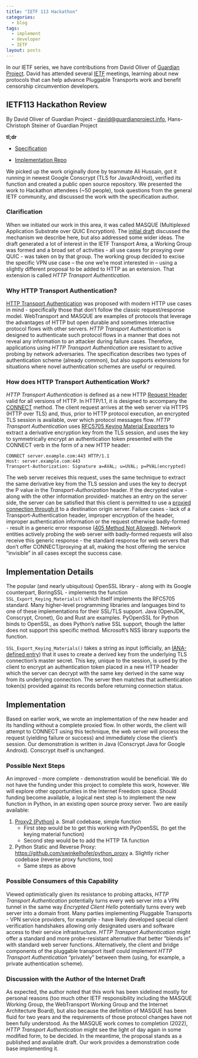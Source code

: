 ```yaml
---
title: "IETF 113 Hackathon"
categories:
  - blog
tags:
  - implement
  - developer
  - IETF
layout: posts
---
```


In our IETF series, we have contributions from David Oliver of [Guardian
Project](https://guardianproject.info). David has attended several
[IETF](https://ietf.org) meetings, learning about new protocols that can help
advance Pluggable Transports work and benefit censorship circumvention
developers.

## IETF113 Hackathon Review

By David Oliver of Guardian Project -
[david@guardianproject.info](mailto:david@guardianproject.info), Hans-Christoph
Steiner of Guardian Project

**tl;dr**

- [Specification](https://www.ietf.org/archive/id/draft-schinazi-httpbis-transport-auth-05.html)

- [Implementation Repo](https://github.com/guardianproject/HTTPTransportAuthentication)

We picked up the work originally done by teammate Ali Hussain, got it running
in newest Google Conscrypt (TLS for Java/Android), verified its function and
created a public open source repository. We presented the work to Hackathon
attendees (~50 people), took questions from the general IETF community, and
discussed the work with the specification author.

### Clarification

When we initiated our work in this area, it was called MASQUE (Multiplexed
Application Substrate over QUIC Encryption). The [initial
draft](https://tools.ietf.org/id/draft-schinazi-masque-01.html) discussed the
mechanism we describe here, but also addressed some wider ideas. The draft
generated a lot of interest in the IETF Transport Area, a Working Group was
formed and a broad set of activities - all use cases for proxying over QUIC -
was taken on by that group. The working group decided to excise the specific
VPN use case – the one we’re most interested in – using a slightly different
proposal to be added to HTTP as an extension. That extension is called *HTTP
Transport Authentication*.

### Why HTTP Transport Authentication?

[HTTP Transport Authentication](https://www.ietf.org/archive/id/draft-schinazi-httpbis-transport-auth-05.html)
was proposed with modern HTTP use cases in mind - specifically those that don’t
follow the classic request/response model. WebTransport and MASQUE are examples
of protocols that leverage the advantages of HTTP but open durable and
sometimes interactive protocol flows with other servers. *HTTP Transport
Authentication* is designed to authenticate such protocol flows in a manner
that does not reveal any information to an attacker during failure cases.
Therefore, applications using *HTTP Transport Authentication* are resistant to
active probing by network adversaries. The specification describes two types of
authentication scheme (already common), but also supports extensions for
situations where novel authentication schemes are useful or required.

### How does HTTP Transport Authentication Work?

*HTTP Transport Authentication* is defined as a new HTTP [Request
Header](https://datatracker.ietf.org/doc/html/rfc7231#section-5) valid for all
versions of HTTP. In HTTP/1.1, it is designed to accompany the
[CONNECT](https://datatracker.ietf.org/doc/html/rfc7231#section-4.3.6) method.
The client request arrives at the web server via HTTPS (HTTP over TLS) and,
thus, prior to HTTP protocol execution, an encrypted TLS session is available,
over which protocol messages flow. *HTTP Transport Authentication* uses
[RFC5705 Keying Material Exporters](https://www.rfc-editor.org/rfc/rfc5705) to
extract a derivative encryption key from the TLS session, and uses the key to
symmetrically encrypt an authentication token presented with the CONNECT verb
in the form of a new HTTP header:

```
CONNECT server.example.com:443 HTTP/1.1
Host: server.example.com:443
Transport-Authorization: Signature a=AVAL; u=UVAL; p=PVAL(encrypted)
```

The web server receives this request, uses the same technique to extract the
same derivative key from the TLS session and uses the key to decrypt the P
value in the *Transport-Authorization* header. If the decrypted value - along
with the other information provided- matches an entry on the server side, the
server can be satisfied that this client is permitted to use a [proxied
connection through
it](https://datatracker.ietf.org/doc/html/rfc7231#section-4.3.6) to a
destination origin server. Failure cases - lack of a Transport-Authentication
header, improper encryption of the header, improper authentication information
or the request otherwise badly-formed - result in a generic error response
([405 Method Not
Allowed](https://datatracker.ietf.org/doc/html/rfc7231#section-6.5.5)). Network
entities actively probing the web server with badly-formed requests will also
receive this generic response - the standard response for web servers that
don’t offer CONNECT/proxying at all, making the host offering the service
“invisible” in all cases except the success case.

## Implementation Details

The popular (and nearly ubiquitous) OpenSSL library - along with its Google
counterpart, BoringSSL - implements the function
`SSL_Export_Keying_Materials()` which itself implements the RFC5705 standard.
Many higher-level programming libraries and languages bind to one of these
implementations for their SSL/TLS support. Java (OpenJDK, Conscrypt, Cronet),
Go and Rust are examples. PyOpenSSL for Python binds to OpenSSL, as does
Python’s native SSL support, though the latter does not support this specific
method. Microsoft’s NSS library supports the function.

`SSL_Export_Keying_Materials()` takes a string as input (officially, an
[IANA-defined
entry](https://www.ietf.org/archive/id/draft-schinazi-httpbis-transport-auth-05.html#section-7.2))
that it uses to create a derived key from the underlying TLS connection’s
master secret. This key, unique to the session, is used by the client to
encrypt an authentication token placed in a new HTTP header which the server
can decrypt with the same key derived in the same way from its underlying
connection. The server then matches that authentication token(s) provided
against its records before returning connection status.

## Implementation

Based on earlier work, we wrote an implementation of the new header and its
handling without a complete proxied flow. In other words, the client will
attempt to CONNECT using this technique, the web server will process the
request (yielding failure or success) and immediately close the client’s
session. Our demonstration is written in Java (Conscrypt Java for Google
Android). Conscrypt itself is unchanged.

### Possible Next Steps

An improved - more complete - demonstration would be beneficial. We do not have
the funding under this project to complete this work, however. We will explore
other opportunities in the Internet Freedom space. Should funding become
available, a logical next step is to implement the new function in Python, in
an existing open source proxy server. Two are easily available:

1. [Proxy2 (Python)](https://github.com/inaz2/proxy2)
   a. Small codebase, simple function
      - First step would be to get this working with PyOpenSSL (to get the
        keying material function)
      - Second step would be to add the HTTP TA function
2. Python Static and Reverse Proxy: https://github.com/swinkelhofer/python_proxy
   a. Slightly richer codebase (reverse proxy functions, too)
      - Same steps as above

### Possible Consumers of this Capability

Viewed optimistically given its resistance to probing attacks, *HTTP Transport
Authentication* potentially turns every web server into a VPN tunnel in the
same way *Encrypted Client Hello* potentially turns every web server into a
domain front. Many parties implementing Pluggable Transports - VPN service
providers, for example - have likely developed special client verification
handshakes allowing only designated users and software access to their service
infrastructure. *HTTP Transport Authentication* might offer a standard and more
probe-resistant alternative that better “blends in” with standard web server
functions. Alternatively, the client and bridge components of the pluggable
transport itself could implement *HTTP Transport Authentication* “privately”
between them (using, for example, a private authentication scheme).

### Discussion with the Author of the Internet Draft

As expected, the author noted that this work has been sidelined mostly for
personal reasons (too much other IETF responsibility including the MASQUE
Working Group, the WebTransport Working Group and the Internet Architecture
Board), but also because the definition of MASQUE has been fluid for two years
and the requirements of those protocol changes have not been fully understood.
As the MASQUE work comes to completion (2022), *HTTP Transport Authentication*
might see the light of day again in some modified form, to be decided. In the
meantime, the proposal stands as a published and available draft. Our work
provides a demonstration code base implementing it.
